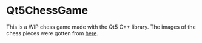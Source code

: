 # Qt5ChessGame

This is a WIP chess game made with the Qt5 C++ library.
The images of the chess pieces were gotten from [here](commons.wikimedia.org/wiki/Category:SVG_chess_pieces).
